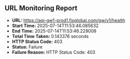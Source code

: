 ## URL Monitoring Report

- **URL:** https://api-gw1-prod1.fisglobal.com/gw/v1/health
- **Start Time:** 2025-07-14T11:53:46.085632
- **End Time:** 2025-07-14T11:53:46.229008
- **Total Time Taken:** 0.143376 seconds
- **HTTP Status Code:** 403
- **Status:** Failure
- **Failure Reason:** HTTP Status Code: 403
